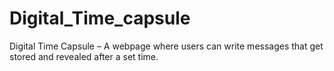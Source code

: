 # Digital_Time_capsule
Digital Time Capsule – A webpage where users can write messages that get stored and revealed after a set time.

